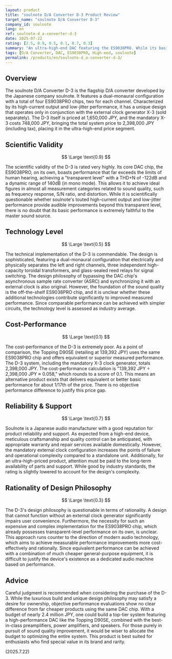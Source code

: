 ```yaml
---
layout: product
title: "soulnote D/A Converter D-3 Product Review"
target_name: "soulnote D/A Converter D-3"
company_id: soulnote
lang: en
ref: soulnote-d_a-converter-d-3
date: 2025-07-22
rating: [2.5, 0.9, 0.5, 0.1, 0.7, 0.3]
summary: "An ultra-high-end DAC featuring the ES9038PRO. While its basic performance achieves a transparent level, its cost-performance is extremely low, priced at about 17 times more than products with comparable performance. The design philosophy requiring an external clock also raises questions of rationality."
tags: [D/A Converter, DAC, ES9038PRO, High-end, soulnote]
permalink: /products/en/soulnote-d_a-converter-d-3/
---
```

## Overview

The soulnote D/A Converter D-3 is the flagship D/A converter developed by the Japanese company soulnote. It features a dual-monaural configuration with a total of four ES9038PRO chips, two for each channel. Characterized by its high-current output and low-jitter performance, it has a unique design that operates only in conjunction with the external clock generator X-3 (sold separately). The D-3 itself is priced at 1,650,000 JPY, and the mandatory X-3 costs 748,000 JPY, bringing the total system price to 2,398,000 JPY (including tax), placing it in the ultra-high-end price segment.

## Scientific Validity

$$ \Large \text{0.9} $$

The scientific validity of the D-3 is rated very highly. Its core DAC chip, the ES9038PRO, on its own, boasts performance that far exceeds the limits of human hearing, achieving a "transparent level" with a THD+N of -122dB and a dynamic range of 140dB (in mono mode). This allows it to achieve ideal figures in almost all measurement categories related to sound quality, such as frequency response, S/N ratio, and distortion. While it is scientifically questionable whether soulnote's touted high-current output and low-jitter performance provide audible improvements beyond this transparent level, there is no doubt that its basic performance is extremely faithful to the master sound source.

## Technology Level

$$ \Large \text{0.5} $$

The technical implementation of the D-3 is commendable. The design is sophisticated, featuring a dual-monaural configuration that electrically and physically separates the left and right channels, three independent high-capacity toroidal transformers, and glass-sealed reed relays for signal switching. The design philosophy of bypassing the DAC chip's asynchronous sample rate converter (ASRC) and synchronizing it with an external clock is also original. However, the foundation of the sound quality is the off-the-shelf ES9038PRO chip, and it is unclear whether these additional technologies contribute significantly to improved measured performance. Since comparable performance can be achieved with simpler circuits, the technology level is assessed as industry average.

## Cost-Performance

$$ \Large \text{0.1} $$

The cost-performance of the D-3 is extremely poor. As a point of comparison, the Topping D90SE (retailing at 139,392 JPY) uses the same ES9038PRO chip and offers equivalent or superior measured performance. The D-3 system, including the mandatory X-3 clock generator, totals 2,398,000 JPY. The cost-performance calculation is "139,392 JPY ÷ 2,398,000 JPY ≈ 0.058," which rounds to a score of 0.1. This means an alternative product exists that delivers equivalent or better basic performance for about 1/17th of the price. There is no objective performance difference to justify this price gap.

## Reliability & Support

$$ \Large \text{0.7} $$

Soulnote is a Japanese audio manufacturer with a good reputation for product reliability and support. As expected from a high-end device, meticulous craftsmanship and quality control can be anticipated, with appropriate warranty and repair services available domestically. However, the mandatory external clock configuration increases the points of failure and operational complexity compared to a standalone unit. Additionally, for an ultra-high-priced product, attention must be paid to the long-term availability of parts and support. While good by industry standards, the rating is slightly lowered to account for the design's complexity.

## Rationality of Design Philosophy

$$ \Large \text{0.3} $$

The D-3's design philosophy is questionable in terms of rationality. A design that cannot function without an external clock generator significantly impairs user convenience. Furthermore, the necessity for such an expensive and complex implementation for the ES9038PRO chip, which already possesses transparent-level performance on its own, is unclear. This approach runs counter to the direction of modern audio technology, which aims to achieve measurable performance improvements more cost-effectively and rationally. Since equivalent performance can be achieved with a combination of much cheaper general-purpose equipment, it is difficult to justify the device's existence as a dedicated audio machine based on performance.

## Advice

Careful judgment is recommended when considering the purchase of the D-3. While the luxurious build and unique design philosophy may satisfy a desire for ownership, objective performance evaluations show no clear difference from far cheaper products using the same DAC chip. With a budget of nearly 2.4 million JPY, one could build a top-tier system featuring a high-performance DAC like the Topping D90SE, combined with the best-in-class preamplifiers, power amplifiers, and speakers. For those purely in pursuit of sound quality improvement, it would be wiser to allocate the budget to optimizing the entire system. This product is best suited for enthusiasts who find special value in its brand and rarity.

(2025.7.22)
